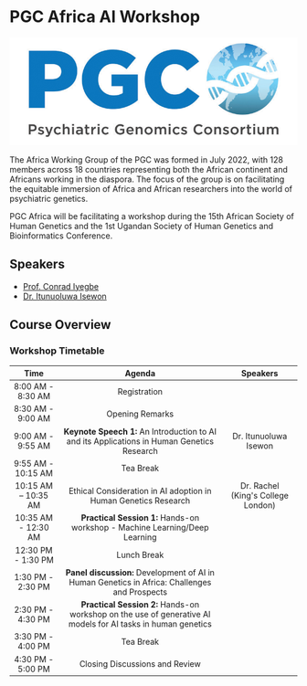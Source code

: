 # PGC Africa AI Workshop

![Figure Banner](https://github.com/ItunuIsewon/PGCAfricaAI_2025/blob/main/Images/pgc_logo_website_v3.jpeg)

The Africa Working Group of the PGC was formed in July 2022, with 128 members across 18 countries representing both the African continent and Africans working in the diaspora. The focus of the group is on facilitating the equitable immersion of Africa and African researchers into the world of psychiatric genetics.

PGC Africa will be facilitating a workshop during the 15th African Society of Human Genetics and the 1st Ugandan Society of Human Genetics and Bioinformatics Conference.

## Speakers
+ [Prof. Conrad Iyegbe](https://scholar.google.co.uk/citations?user=YyTSNGcAAAAJ&hl=en)
+ [Dr. Itunuoluwa Isewon](https://scholar.google.com/citations?user=haW6Ux8AAAAJ&hl=en)

## Course Overview
### Workshop Timetable
|**Time**|**Agenda**|**Speakers**|
|:---:|:---:|:---:|
8:00 AM - 8:30 AM| Registration| |
8:30 AM - 9:00 AM| Opening Remarks| |
9:00 AM - 9:55 AM|**Keynote Speech 1:** An Introduction to AI and its Applications in Human Genetics Research| Dr. Itunuoluwa Isewon||
9:55 AM - 10:15 AM| Tea Break||
10:15 AM – 10:35 AM| Ethical Consideration in AI adoption in Human Genetics Research|Dr. Rachel (King's College London)|
10:35 AM - 12:30 AM| **Practical Session 1:** Hands-on workshop - Machine Learning/Deep Learning||
12:30 PM - 1:30 PM| Lunch Break ||
1:30 PM - 2:30 PM|**Panel discussion:** Development of AI in Human Genetics in Africa: Challenges and Prospects||
2:30 PM - 4:30 PM| **Practical Session 2:** Hands-on workshop on the use of generative AI models for AI tasks in human genetics||
3:30 PM - 4:00 PM| Tea Break||
4:30 PM - 5:00 PM| Closing Discussions and Review||
